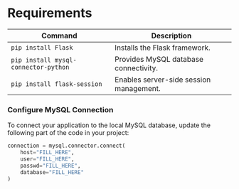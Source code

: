 # Requirements

| Command                              | Description                              |
|--------------------------------------|------------------------------------------|
| `pip install Flask`                  | Installs the Flask framework.            |
| `pip install mysql-connector-python` | Provides MySQL database connectivity.    |
| `pip install flask-session`          | Enables server-side session management.  |

### Configure MySQL Connection

To connect your application to the local MySQL database, update the following part of the code in your project:

```python
connection = mysql.connector.connect(
    host="FILL_HERE",
    user="FILL_HERE",
    passwd="FILL_HERE",
    database="FILL_HERE"
)
